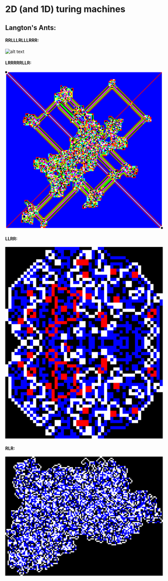 # 2D (and 1D) turing machines


## Langton's Ants:

#### RRLLLRLLLRRR:
![alt text](RRLLLRLLLRRR.svg)

#### LRRRRRLLR:
![alt text](LRRRRRLLR.svg)

#### LLRR:
![alt text](LLRR.svg)

#### RLR:
![alt text](RLR.svg)
